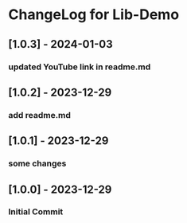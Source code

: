 # ChangeLog for Lib-Demo

## [1.0.3] - 2024-01-03
### updated YouTube link in readme.md

## [1.0.2] - 2023-12-29
### add readme.md

## [1.0.1] - 2023-12-29
### some changes

## [1.0.0] - 2023-12-29
### Initial Commit